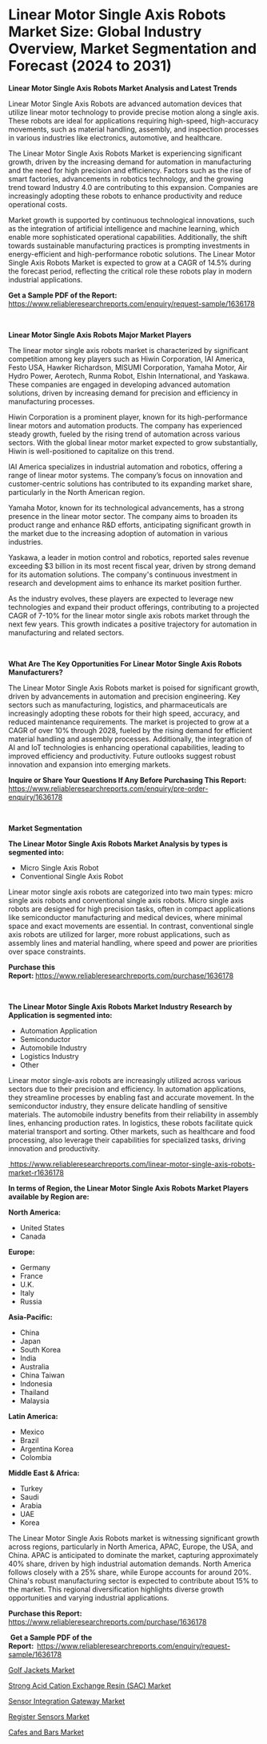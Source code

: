 <p><h1>Linear Motor Single Axis Robots Market Size: Global Industry Overview, Market Segmentation and Forecast (2024 to 2031)</h1></p><p><strong>Linear Motor Single Axis Robots Market Analysis and Latest Trends</strong></p>
<p><p>Linear Motor Single Axis Robots are advanced automation devices that utilize linear motor technology to provide precise motion along a single axis. These robots are ideal for applications requiring high-speed, high-accuracy movements, such as material handling, assembly, and inspection processes in various industries like electronics, automotive, and healthcare.</p><p>The Linear Motor Single Axis Robots Market is experiencing significant growth, driven by the increasing demand for automation in manufacturing and the need for high precision and efficiency. Factors such as the rise of smart factories, advancements in robotics technology, and the growing trend toward Industry 4.0 are contributing to this expansion. Companies are increasingly adopting these robots to enhance productivity and reduce operational costs.</p><p>Market growth is supported by continuous technological innovations, such as the integration of artificial intelligence and machine learning, which enable more sophisticated operational capabilities. Additionally, the shift towards sustainable manufacturing practices is prompting investments in energy-efficient and high-performance robotic solutions. The Linear Motor Single Axis Robots Market is expected to grow at a CAGR of 14.5% during the forecast period, reflecting the critical role these robots play in modern industrial applications.</p></p>
<p><strong>Get a Sample PDF of the Report:&nbsp;</strong> <a href="https://www.reliableresearchreports.com/enquiry/request-sample/1636178">https://www.reliableresearchreports.com/enquiry/request-sample/1636178</a></p>
<p>&nbsp;</p>
<p><strong>Linear Motor Single Axis Robots Major Market Players</strong></p>
<p><p>The linear motor single axis robots market is characterized by significant competition among key players such as Hiwin Corporation, IAI America, Festo USA, Hawker Richardson, MISUMI Corporation, Yamaha Motor, Air Hydro Power, Aerotech, Runma Robot, Elshin International, and Yaskawa. These companies are engaged in developing advanced automation solutions, driven by increasing demand for precision and efficiency in manufacturing processes.</p><p>Hiwin Corporation is a prominent player, known for its high-performance linear motors and automation products. The company has experienced steady growth, fueled by the rising trend of automation across various sectors. With the global linear motor market expected to grow substantially, Hiwin is well-positioned to capitalize on this trend.</p><p>IAI America specializes in industrial automation and robotics, offering a range of linear motor systems. The company’s focus on innovation and customer-centric solutions has contributed to its expanding market share, particularly in the North American region.</p><p>Yamaha Motor, known for its technological advancements, has a strong presence in the linear motor sector. The company aims to broaden its product range and enhance R&D efforts, anticipating significant growth in the market due to the increasing adoption of automation in various industries.</p><p>Yaskawa, a leader in motion control and robotics, reported sales revenue exceeding $3 billion in its most recent fiscal year, driven by strong demand for its automation solutions. The company's continuous investment in research and development aims to enhance its market position further.</p><p>As the industry evolves, these players are expected to leverage new technologies and expand their product offerings, contributing to a projected CAGR of 7-10% for the linear motor single axis robots market through the next few years. This growth indicates a positive trajectory for automation in manufacturing and related sectors.</p></p>
<p>&nbsp;</p>
<p><strong>What Are The Key Opportunities For Linear Motor Single Axis Robots Manufacturers?</strong></p>
<p><p>The Linear Motor Single Axis Robots market is poised for significant growth, driven by advancements in automation and precision engineering. Key sectors such as manufacturing, logistics, and pharmaceuticals are increasingly adopting these robots for their high speed, accuracy, and reduced maintenance requirements. The market is projected to grow at a CAGR of over 10% through 2028, fueled by the rising demand for efficient material handling and assembly processes. Additionally, the integration of AI and IoT technologies is enhancing operational capabilities, leading to improved efficiency and productivity. Future outlooks suggest robust innovation and expansion into emerging markets.</p></p>
<p><strong>Inquire or Share Your Questions If Any Before Purchasing This Report:</strong> <a href="https://www.reliableresearchreports.com/enquiry/pre-order-enquiry/1636178">https://www.reliableresearchreports.com/enquiry/pre-order-enquiry/1636178</a></p>
<p>&nbsp;</p>
<p><strong>Market Segmentation</strong></p>
<p><strong>The Linear Motor Single Axis Robots Market Analysis by types is segmented into:</strong></p>
<p><ul><li>Micro Single Axis Robot</li><li>Conventional Single Axis Robot</li></ul></p>
<p><p>Linear motor single axis robots are categorized into two main types: micro single axis robots and conventional single axis robots. Micro single axis robots are designed for high precision tasks, often in compact applications like semiconductor manufacturing and medical devices, where minimal space and exact movements are essential. In contrast, conventional single axis robots are utilized for larger, more robust applications, such as assembly lines and material handling, where speed and power are priorities over space constraints.</p></p>
<p><strong>Purchase this Report:&nbsp;</strong><a href="https://www.reliableresearchreports.com/purchase/1636178">https://www.reliableresearchreports.com/purchase/1636178</a></p>
<p>&nbsp;</p>
<p><strong>The Linear Motor Single Axis Robots Market Industry Research by Application is segmented into:</strong></p>
<p><ul><li>Automation Application</li><li>Semiconductor</li><li>Automobile Industry</li><li>Logistics Industry</li><li>Other</li></ul></p>
<p><p>Linear motor single-axis robots are increasingly utilized across various sectors due to their precision and efficiency. In automation applications, they streamline processes by enabling fast and accurate movement. In the semiconductor industry, they ensure delicate handling of sensitive materials. The automobile industry benefits from their reliability in assembly lines, enhancing production rates. In logistics, these robots facilitate quick material transport and sorting. Other markets, such as healthcare and food processing, also leverage their capabilities for specialized tasks, driving innovation and productivity.</p></p>
<p><a href="https://www.reliableresearchreports.com/linear-motor-single-axis-robots-market-r1636178">&nbsp;https://www.reliableresearchreports.com/linear-motor-single-axis-robots-market-r1636178</a></p>
<p><strong>In terms of Region, the Linear Motor Single Axis Robots Market Players available by Region are:</strong></p>
<p>
    <p> <strong> North America: </strong>
        <ul>
            <li>United States</li>
            <li>Canada</li>
        </ul>
        </p> 
    <p> <strong> Europe: </strong>
        <ul>
            <li>Germany</li>
            <li>France</li>
            <li>U.K.</li>
            <li>Italy</li>
            <li>Russia</li>
        </ul>
        </p> 
    <p> <strong> Asia-Pacific: </strong>
        <ul>
            <li>China</li>
            <li>Japan</li>
            <li>South Korea</li>
            <li>India</li>
            <li>Australia</li>
            <li>China Taiwan</li>
            <li>Indonesia</li>
            <li>Thailand</li>
            <li>Malaysia</li>
        </ul>
        </p> 
    <p> <strong> Latin America: </strong>
        <ul>
            <li>Mexico</li>
            <li>Brazil</li>
            <li>Argentina Korea</li>
            <li>Colombia</li>
        </ul>
        </p> 
    <p> <strong> Middle East & Africa: </strong>
        <ul>
            <li>Turkey</li>
            <li>Saudi</li>
            <li>Arabia</li>
            <li>UAE</li>
            <li>Korea</li>
        </ul>
    </p>
    </p>
<p><p>The Linear Motor Single Axis Robots market is witnessing significant growth across regions, particularly in North America, APAC, Europe, the USA, and China. APAC is anticipated to dominate the market, capturing approximately 40% share, driven by high industrial automation demands. North America follows closely with a 25% share, while Europe accounts for around 20%. China's robust manufacturing sector is expected to contribute about 15% to the market. This regional diversification highlights diverse growth opportunities and varying industrial applications.</p></p>
<p><strong>Purchase this Report: </strong><a href="https://www.reliableresearchreports.com/purchase/1636178">https://www.reliableresearchreports.com/purchase/1636178</a></p>
<p>&nbsp;<strong>Get a Sample PDF of the Report:&nbsp;&nbsp;</strong><a href="https://www.reliableresearchreports.com/enquiry/request-sample/1636178">https://www.reliableresearchreports.com/enquiry/request-sample/1636178</a></p>
<p><strong></strong></p>
<p><p><a href="https://issuu.com/reportprime-2/docs/golf-jackets-market-size-2030.pptx_1238052a55586f">Golf Jackets Market</a></p><p><a href="https://medium.com/@vivienne.stokes/strong-acid-cation-exchange-resin-sac-market-size-share-analysis-growth-trends-forecasts-65193cc6d085">Strong Acid Cation Exchange Resin (SAC) Market</a></p><p><a href="https://github.com/olyy49keyt/Market-Research-Report-List-1/blob/main/sensor-integration-gateway-market.md">Sensor Integration Gateway Market</a></p><p><a href="https://github.com/SanjidaKhan901/Market-Research-Report-List-1/blob/main/register-sensors-market.md">Register Sensors Market</a></p><p><a href="https://www.linkedin.com/pulse/cafes-bars-market-research-report-forecast-growth-prospects-steady-ozr1e">Cafes and Bars Market</a></p></p>